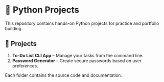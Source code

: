 # 🐍 Python Projects

This repository contains hands-on Python projects for practice and portfolio building.

## 📂 Projects

1. **To-Do List CLI App** – Manage your tasks from the command line.
2. **Password Generator** – Create secure passwords based on user preferences.

Each folder contains the source code and documentation.
